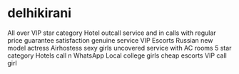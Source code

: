 # delhikirani
All over VIP star category Hotel outcall service and in calls with regular price guarantee satisfaction genuine service VIP Escorts Russian new model actress Airhostess sexy girls uncovered service with AC rooms 5 star category Hotels call n WhatsApp Local college girls cheap escorts VIP call girl
